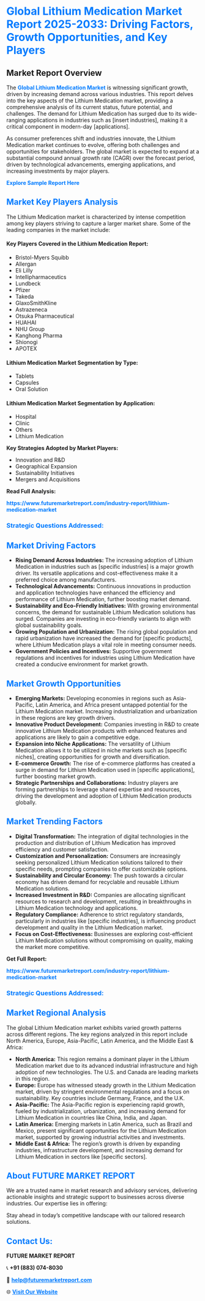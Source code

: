 <h1 style="color: #007BFF;">Global Lithium Medication Market Report 2025-2033: Driving Factors, Growth Opportunities, and Key Players</h1>

<section id="overview">
<h2>Market Report Overview</h2>
<p>The <a href="https://www.futuremarketreport.com/industry-report/lithium-medication-market" style="color: #007BFF; text-decoration: none;"><strong>Global Lithium Medication Market</strong></a> is witnessing significant growth, driven by increasing demand across various industries. This report delves into the key aspects of the Lithium Medication market, providing a comprehensive analysis of its current status, future potential, and challenges. The demand for Lithium Medication has surged due to its wide-ranging applications in industries such as [insert industries], making it a critical component in modern-day [applications].</p>
<p>As consumer preferences shift and industries innovate, the Lithium Medication market continues to evolve, offering both challenges and opportunities for stakeholders. The global market is expected to expand at a substantial compound annual growth rate (CAGR) over the forecast period, driven by technological advancements, emerging applications, and increasing investments by major players.</p>
</section>

<section id="overview">
<p><a href="https://www.futuremarketreport.com/request-sample/reportId=125564" style="color: #007BFF; text-decoration: none;"><strong>Explore Sample Report Here</strong></a></p>
</section>

<section id="key-players">
<h2 style="color: #007BFF;">Market Key Players Analysis</h2>
<p>The Lithium Medication market is characterized by intense competition among key players striving to capture a larger market share. Some of the leading companies in the market include:</p>
<h4>Key Players Covered in the Lithium Medication Report:</h4>
<ul><li>Bristol-Myers Squibb</li><li>Allergan</li><li>Eli Lilly</li><li>Intellipharmaceutics</li><li>Lundbeck</li><li>Pfizer</li><li>Takeda</li><li>GlaxoSmithKline</li><li>Astrazeneca</li><li>Otsuka Pharmaceutical</li><li>HUAHAI</li><li>NHU Group</li><li>Kanghong Pharma</li><li>Shionogi</li><li>APOTEX</li></ul>
<h4>Lithium Medication Market Segmentation by Type:</h4>
<ul><li>Tablets</li><li>Capsules</li><li>Oral Solution</li></ul>

<h4>Lithium Medication Market Segmentation by Application:</h4>
<ul><li>Hospital</li><li>Clinic</li><li>Others</li><li>Lithium Medication</li></ul>
<p><strong>Key Strategies Adopted by Market Players:</strong></p>
<ul>
<li>Innovation and R&D</li>
<li>Geographical Expansion</li>
<li>Sustainability Initiatives</li>
<li>Mergers and Acquisitions</li>
</ul>
</section>

<section>
<p><strong>Read Full Analysis: </strong></p><a href="https://www.futuremarketreport.com/industry-report/lithium-medication-market" style="color: #007BFF; text-decoration: none;"><strong>https://www.futuremarketreport.com/industry-report/lithium-medication-market</strong></a>
<h3 style="color: #007BFF;">Strategic Questions Addressed:</h3>
</section>

<section id="driving-factors">
<h2 style="color: #007BFF;">Market Driving Factors</h2>
<ul>
<li><strong>Rising Demand Across Industries:</strong> The increasing adoption of Lithium Medication in industries such as [specific industries] is a major growth driver. Its versatile applications and cost-effectiveness make it a preferred choice among manufacturers.</li>
<li><strong>Technological Advancements:</strong> Continuous innovations in production and application technologies have enhanced the efficiency and performance of Lithium Medication, further boosting market demand.</li>
<li><strong>Sustainability and Eco-Friendly Initiatives:</strong> With growing environmental concerns, the demand for sustainable Lithium Medication solutions has surged. Companies are investing in eco-friendly variants to align with global sustainability goals.</li>
<li><strong>Growing Population and Urbanization:</strong> The rising global population and rapid urbanization have increased the demand for [specific products], where Lithium Medication plays a vital role in meeting consumer needs.</li>
<li><strong>Government Policies and Incentives:</strong> Supportive government regulations and incentives for industries using Lithium Medication have created a conducive environment for market growth.</li>
</ul>
</section>

<section id="growth-opportunities">
<h2 style="color: #007BFF;">Market Growth Opportunities</h2>
<ul>
<li><strong>Emerging Markets:</strong> Developing economies in regions such as Asia-Pacific, Latin America, and Africa present untapped potential for the Lithium Medication market. Increasing industrialization and urbanization in these regions are key growth drivers.</li>
<li><strong>Innovative Product Development:</strong> Companies investing in R&D to create innovative Lithium Medication products with enhanced features and applications are likely to gain a competitive edge.</li>
<li><strong>Expansion into Niche Applications:</strong> The versatility of Lithium Medication allows it to be utilized in niche markets such as [specific niches], creating opportunities for growth and diversification.</li>
<li><strong>E-commerce Growth:</strong> The rise of e-commerce platforms has created a surge in demand for Lithium Medication used in [specific applications], further boosting market growth.</li>
<li><strong>Strategic Partnerships and Collaborations:</strong> Industry players are forming partnerships to leverage shared expertise and resources, driving the development and adoption of Lithium Medication products globally.</li>
</ul>
</section>

<section id="trending-factors">
<h2 style="color: #007BFF;">Market Trending Factors</h2>
<ul>
<li><strong>Digital Transformation:</strong> The integration of digital technologies in the production and distribution of Lithium Medication has improved efficiency and customer satisfaction.</li>
<li><strong>Customization and Personalization:</strong> Consumers are increasingly seeking personalized Lithium Medication solutions tailored to their specific needs, prompting companies to offer customizable options.</li>
<li><strong>Sustainability and Circular Economy:</strong> The push towards a circular economy has driven demand for recyclable and reusable Lithium Medication solutions.</li>
<li><strong>Increased Investment in R&D:</strong> Companies are allocating significant resources to research and development, resulting in breakthroughs in Lithium Medication technology and applications.</li>
<li><strong>Regulatory Compliance:</strong> Adherence to strict regulatory standards, particularly in industries like [specific industries], is influencing product development and quality in the Lithium Medication market.</li>
<li><strong>Focus on Cost-Effectiveness:</strong> Businesses are exploring cost-efficient Lithium Medication solutions without compromising on quality, making the market more competitive.</li>
</ul>
</section>

<section>
<p><strong>Get Full Report: </strong></p><a href="https://www.futuremarketreport.com/industry-report/lithium-medication-market" style="color: #007BFF; text-decoration: none;"><strong>https://www.futuremarketreport.com/industry-report/lithium-medication-market</strong></a>
<h3 style="color: #007BFF;">Strategic Questions Addressed:</h3>
</section>


<section id="regional-analysis">
<h2 style="color: #007BFF;">Market Regional Analysis</h2>
<p>The global Lithium Medication market exhibits varied growth patterns across different regions. The key regions analyzed in this report include North America, Europe, Asia-Pacific, Latin America, and the Middle East & Africa:</p>
<ul>
<li><strong>North America:</strong> This region remains a dominant player in the Lithium Medication market due to its advanced industrial infrastructure and high adoption of new technologies. The U.S. and Canada are leading markets in this region.</li>
<li><strong>Europe:</strong> Europe has witnessed steady growth in the Lithium Medication market, driven by stringent environmental regulations and a focus on sustainability. Key countries include Germany, France, and the U.K.</li>
<li><strong>Asia-Pacific:</strong> The Asia-Pacific region is experiencing rapid growth, fueled by industrialization, urbanization, and increasing demand for Lithium Medication in countries like China, India, and Japan.</li>
<li><strong>Latin America:</strong> Emerging markets in Latin America, such as Brazil and Mexico, present significant opportunities for the Lithium Medication market, supported by growing industrial activities and investments.</li>
<li><strong>Middle East & Africa:</strong> The region’s growth is driven by expanding industries, infrastructure development, and increasing demand for Lithium Medication in sectors like [specific sectors].</li>
</ul>
</section>

<footer>
<h2 style="color: #007BFF;">About FUTURE MARKET REPORT</h2>
<p>We are a trusted name in market research and advisory services, delivering actionable insights and strategic support to businesses across diverse industries. Our expertise lies in offering:</p>

<p>Stay ahead in today’s competitive landscape with our tailored research solutions.</p>

<h2 style="color: #007BFF;">Contact Us:</h2>
<p><strong>FUTURE MARKET REPORT</strong></p>
<p>📞 <strong>+91 (883) 074-8030</strong></p>
<p>📧 <strong><a href="mailto:help@futuremarketreport.com" style="color: #007BFF;">help@futuremarketreport.com</a></strong></p>
<p>🌐 <strong><a href="https://www.futuremarketreport.com/" style="color: #007BFF;">Visit Our Website</a></strong></p>
</footer>